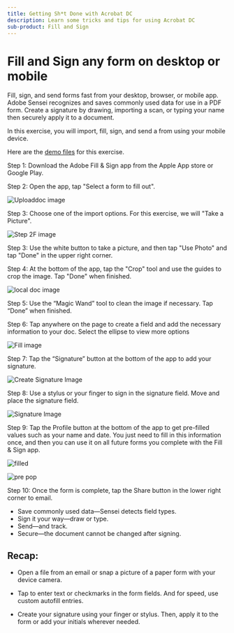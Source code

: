 ```yaml
---
title: Getting Sh*t Done with Acrobat DC
description: Learn some tricks and tips for using Acrobat DC
sub-product: Fill and Sign
---
```


# Fill and Sign any form on desktop or mobile

Fill, sign, and send forms fast from your desktop, browser, or mobile app. Adobe Sensei recognizes and saves commonly used data for use in a PDF form. Create a signature by drawing, importing a scan, or typing your name then securely apply it to a document.

In this exercise, you will import, fill, sign, and send a from using your mobile device.

Here are the [demo files](assets/03_FillSignScan.zip) for this exercise.

Step 1: Download the Adobe Fill & Sign app from the Apple App store or Google Play.

Step 2: Open the app, tap "Select a form to fill out".

![Uploaddoc image](assets/mobilescan.jpg)

Step 3: Choose one of the import options. For this exercise, we will "Take a Picture".  

![Step 2F image](assets/Step2F.jpg)

Step 3: Use the white button to take a picture, and then tap "Use Photo" and tap "Done" in the upper right corner.

Step 4: At the bottom of the app, tap the "Crop" tool and use the guides to crop the image. Tap "Done" when finished.

![local doc image](assets/localdoc.jpg)

Step 5: Use the “Magic Wand” tool to clean the image if necessary. Tap “Done” when finished.

Step 6: Tap anywhere on the page to create a field and add the necessary information to your doc. Select the ellipse to view more options

![Fill image](assets/fill.jpg)


Step 7: Tap the “Signature” button at the bottom of the app to add your signature. 

![Create Signature Image](assets/createsign.jpg)

Step 8: Use a stylus or your finger to sign in the signature field. Move and place the signature field.

![Signature Image](assets/sign.jpg)

Step 9: Tap the Profile button at the bottom of the app to get pre-filled values such as your name and date. You just need to fill in this information once, and then you can use it on all future forms you complete with the Fill & Sign app.

![filled](assets/filled.jpg)

![pre pop](assets/prepop.jpg)

Step 10: Once the form is complete, tap the Share button in the lower right corner to email.

* Save commonly used data—Sensei detects field types.
* Sign it your way—draw or type.
* Send—and track.
* Secure—the document cannot be changed after signing. 

## Recap:

* Open a file from an email or snap a picture of a paper form with your device camera. 

* Tap to enter text or checkmarks in the form fields. And for speed, use custom autofill entries.

* Create your signature using your finger or stylus. Then, apply it to the form or add your initials wherever needed.


